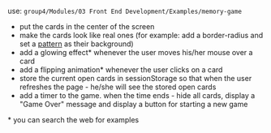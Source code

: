 <p>use: <code>group4/Modules/03 Front End Development/Examples/memory-game</code></p>
<ul>
    <li>
        put the cards in the center of the screen
    </li>
    <li>
        make the cards look like real ones (for example: add a border-radius and set a <a href="https://depositphotos.com/51298937/stock-illustration-poker-card-pattern.html" target="_blank">pattern</a> as their background)
    </li>
    <li>
        add a glowing effect* whenever the user moves his/her mouse over a card
    </li>
    <li>
        add a flipping animation* whenever the user clicks on a card
    </li>
    <li>
        store the current open cards in sessionStorage so that when the user refreshes the page - he/she will see the stored open cards
    </li>
    <li>
        add a timer to the game. when the time ends - hide all cards, display a "Game Over" message and display a button for starting a new game
    </li>
</ul>
*  you can search the web for examples